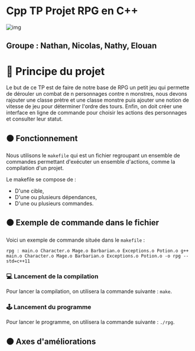 # Cpp TP Projet RPG en C++

![img](https://img.shields.io/badge/C%2B%2B-00599C?style=for-the-badge&logo=c%2B%2B&logoColor=white)

## Groupe : Nathan, Nicolas, Nathy, Elouan

# 🔵 Principe du projet 

Le but de ce TP est de faire de notre base de RPG un petit jeu qui permette de dérouler un combat de n personnages contre n monstres, nous devons rajouter une classe prètre et une classe monstre puis ajouter une notion de vitesse de jeu pour déterminer l'ordre des tours. Enfin, on doit créer une interface en ligne de commande pour choisir les actions des personnages et consulter leur statut.

## 🟠 Fonctionnement

Nous utilisons le `makefile` qui est un fichier regroupant un ensemble de commandes permettant d'exécuter un ensemble d'actions, comme la compilation d'un projet.

Le makefile se compose de : 

- D'une cible,
- D'une ou plusieurs dépendances,
- D'une ou plusieurs commandes.


## 🟠 Exemple de commande dans le fichier

Voici un exemple de commande située dans le `makefile` : 


`rpg : main.o Character.o Mage.o Barbarian.o Exceptions.o Potion.o
	g++ main.o Character.o Mage.o Barbarian.o Exceptions.o Potion.o -o rpg --std=c++11`

### 💻 Lancement de la compilation

Pour lancer la compilation, on utilisera la commande suivante : `make`.

### 🕹 Lancement du programme

Pour lancer le programme, on utilisera la commande suivante : `./rpg`.

## 🟠 Axes d'améliorations




